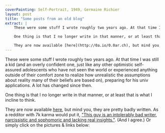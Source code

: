 ```yaml
---
coverPainting: Self-Portrait, 1949, Germaine Richier
layout: post
title: "Some posts from an old blog"
extract: |
    These were some stuff I wrote roughly two years ago. At that time I was still a kid (and an overly confident one, just like any other optimistic self-assured adolescents who have not seen the world or experienced anything outside of their comfort zone to realize how unrealistic the assumptions about reality many of their beliefs are based on), preparing for his univ applications. A lot has changed since then.

    One thing is that I no longer write in that manner, or at least that is what I incline to think.

    They are now available [here](http://0a.io/0.0ar.ch), but mind you, they are pretty badly written. As a redditor with 7k karma would put it, ["This guy is an intolerably bad writer, narcissistic and sophomoric and lacking real insights."](http://www.reddit.com/r/lifehack/comments/1v943g/how_to_excel_at_anything_in_life_the_key_here_is/). (And I agree.)
---
```


These were some stuff I wrote roughly two years ago. At that time I was still a kid (and an overly confident one, just like any other optimistic self-assured adolescents who have not seen the world or experienced anything outside of their comfort zone to realize how unrealistic the assumptions about reality many of their beliefs are based on), preparing for his univ applications. A lot has changed since then.

One thing is that I no longer write in that manner, or at least that is what I incline to think.

They are now available [here](http://0a.io/0.0ar.ch), but mind you, they are pretty badly written. As a redditor with 7k karma would put it, ["This guy is an intolerably bad writer, narcissistic and sophomoric and lacking real insights."](http://www.reddit.com/r/lifehack/comments/1v943g/how_to_excel_at_anything_in_life_the_key_here_is/). (And I agree.) Or simply click on the pictures & links below:
